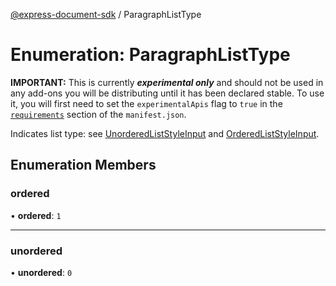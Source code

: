 [@express-document-sdk](../overview.md) / ParagraphListType

# Enumeration: ParagraphListType

<InlineAlert slots="text" variant="warning"/>

**IMPORTANT:** This is currently ***experimental only*** and should not be used in any add-ons you will be distributing until it has been declared stable. To use it, you will first need to set the `experimentalApis` flag to `true` in the [`requirements`](../../../manifest/index.md#requirements) section of the `manifest.json`.

Indicates list type: see [UnorderedListStyleInput](../interfaces/UnorderedListStyleInput.md) and [OrderedListStyleInput](../interfaces/OrderedListStyleInput.md).

## Enumeration Members

### ordered

• **ordered**: `1`

***

### unordered

• **unordered**: `0`
